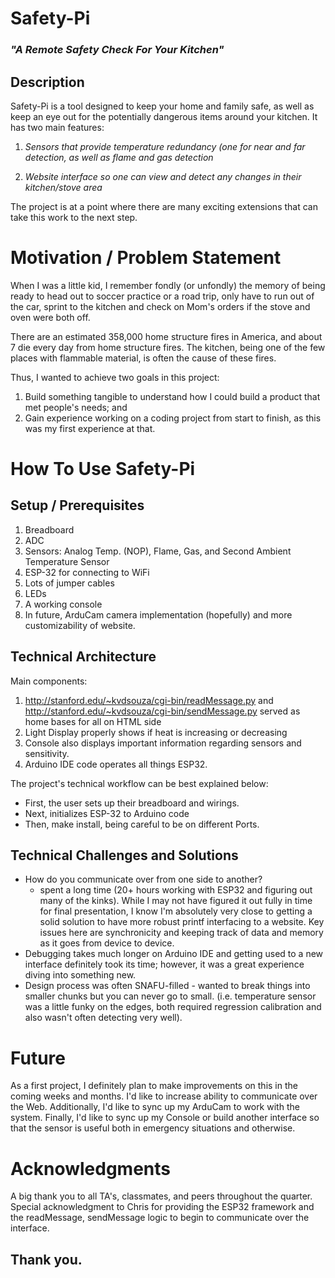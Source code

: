 # **Safety-Pi**

### *"A Remote Safety Check For Your Kitchen"*

## Description
Safety-Pi is a tool designed to keep your home and family safe, as well as keep an eye out for the potentially dangerous items around your kitchen. It has two main features:

 1. *Sensors that provide temperature redundancy (one for near and far detection, as well as flame and gas detection*

 2. *Website interface so one can view and detect any changes in their kitchen/stove area*

 The project is at a point where there are many exciting extensions that can take this work to the next step.

# Motivation / Problem Statement

When I was a little kid, I remember fondly (or unfondly) the memory of being ready to head out to soccer practice or a road trip, only have to run out of the car, sprint to the kitchen and check on Mom's orders if the stove and oven were both off.

There are an estimated 358,000 home structure fires in America, and about 7 die every day from home structure fires. The kitchen, being one of the few places with flammable material, is often the cause of these fires.

Thus, I wanted to achieve two goals in this project:

 1. Build something tangible to understand how I could build a product that met people's needs; and
 2. Gain experience working on a coding project from start to finish, as this was my first experience at that.



# How To Use Safety-Pi

## Setup / Prerequisites

 1. Breadboard
 2. ADC
 3. Sensors: Analog Temp. (NOP), Flame, Gas, and Second Ambient Temperature Sensor
 4. ESP-32 for connecting to WiFi
 5. Lots of jumper cables
 6. LEDs
 7. A working console
 8. In future, ArduCam camera implementation (hopefully) and more customizability of website.

## Technical Architecture
Main components:
 1. http://stanford.edu/~kvdsouza/cgi-bin/readMessage.py and http://stanford.edu/~kvdsouza/cgi-bin/sendMessage.py served as home bases for all on HTML side
 2. Light Display properly shows if heat is increasing or decreasing
 3. Console also displays important information regarding sensors and sensitivity.
 4. Arduino IDE code operates all things ESP32.

The project's technical workflow can be best explained below:

 - First, the user sets up their breadboard and wirings.
 - Next, initializes ESP-32 to Arduino code
 - Then, make install, being careful to be on different Ports.



## Technical Challenges and Solutions

 - How do you communicate over from one side to another?
	 - spent a long time (20+ hours working with ESP32 and figuring out many of the kinks). While I may not have figured it out fully in time for final presentation, I know I'm absolutely very close to getting a solid solution to have more robust printf interfacing to a website. Key issues here are synchronicity and keeping track of data and memory as it goes from device to device.
 - Debugging takes much longer on Arduino IDE and getting used to a new interface definitely took its time; however, it was a great experience diving into something new.
 - Design process was often SNAFU-filled - wanted to break things into smaller chunks but you can never go to small. (i.e. temperature sensor was a little funky on the edges, both required regression calibration and also wasn't often detecting very well).


# Future

As a first project, I definitely plan to make improvements on this in the coming weeks and months. I'd like to increase ability to communicate over the Web. Additionally, I'd like to sync up my ArduCam to work with the system. Finally, I'd like to sync up my Console or build another interface so that the sensor is useful both in emergency situations and otherwise.

# Acknowledgments

A big thank you to all TA's, classmates, and peers throughout the quarter. Special acknowledgment to Chris for providing the ESP32 framework and the readMessage, sendMessage logic to begin to communicate over the interface.

## Thank you.
